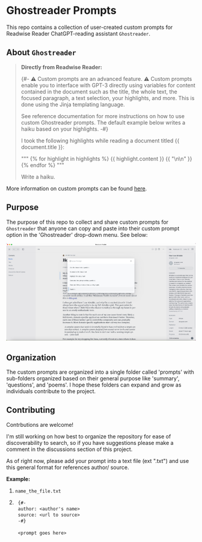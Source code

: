 # Ghostreader Prompts

This repo contains a collection of user-created custom prompts for Readwise Reader ChatGPT-reading assistant `Ghostreader`.

## About `Ghostreader`

> **Directly from Readwise Reader:**
>
> {#- ⚠️ Custom prompts are an advanced feature. ⚠️
> Custom prompts enable you to interface with GPT-3 directly using variables for content contained in the document such as the title, the whole text, the focused paragraph, a text selection, your highlights, and more. This is done using the Jinja templating language.
>
> See reference documentation for more instructions on how to use custom Ghostreader prompts. The default example below writes a haiku based on your highlights. -#}
>
> I took the following highlights while reading a document titled {{ document.title }}:
>
> """
> {% for highlight in highlights %}
> {{ highlight.content }} {{ "\n\n" }}
> {% endfor %}
> """
>
> Write a haiku.

More information on custom prompts can be found [here](https://readwise.io/reader/shared/01gr4nfn83amwaxps2nd8gjf5n/).

## Purpose

The purpose of this repo to collect and share custom prompts for `Ghostreader` that anyone can copy and paste into their custom prompt option in the 'Ghostreader' drop-down menu. See below:

![ghostreader-prompt](/images/ghostreader-prompt-screenshot.jpg)

## Organization

The custom prompts are organized into a single folder called 'prompts' with sub-folders organized based on their general purpose like 'summary', 'questions', and 'poems'. I hope these folders can expand and grow as individuals contribute to the project.

## Contributing

Contrbutions are welcome!

I'm still working on how best to organize the repository for ease of discoverability to search, so if you have suggestions please make a comment in the discussions section of this project.

As of right now, please add your prompt into a text file (ext ".txt") and use this general format for references author/ source.

**Example:**

1. `name_the_file.txt`

2. ```text
    {#-
    author: <author's name>
    source: <url to source>
    -#}

    <prompt goes here>
    ```
